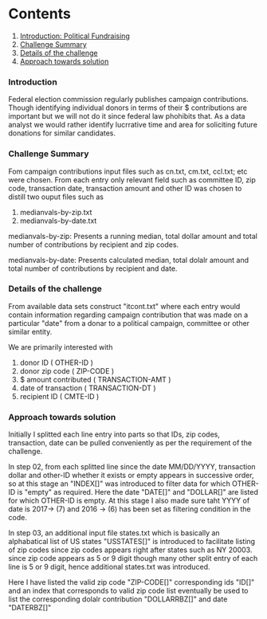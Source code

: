 # Contents
1. [Introduction: Political Fundraising](RAEDME.md#objective)
2. [Challenge Summary](README.md#challenge-summary)
3. [Details of the challenge](README.md#input-data)
4. [Approach towards solution](README.md#solution)


### Introduction
Federal election commission regularly publishes campaign contributions. Though identifying individual donors in terms of their $ contributions are important but we will not do it since federal law phohibits that. As a data analyst we would rather identify lucrrative time and area for soliciting future donations for similar candidates.  

### Challenge Summary
Fom campaign contributions input files such as  cn.txt, cm.txt, ccl.txt; etc were chosen. From each entry only relevant field such as committee ID, zip code, transaction date, transaction amount and other ID was chosen to distill two ouput files such as 

1. medianvals-by-zip.txt
2. medianvals-by-date.txt

medianvals-by-zip: Presents a running median, total dollar amount and total number of contributions by recipient and zip codes.

medianvals-by-date: Presents calculated median, total dolalr amount and total number of contributions by recipient and date.

### Details of the challenge
From available data sets construct "itcont.txt" where each entry would contain information regarding campaign contribution that was made on a particular "date" from a donar to a political campaign, committee or other similar entity. 

We are primarily interested with

1.  donor ID  ( OTHER-ID )
2. donor zip code  ( ZIP-CODE )
3. $ amount contributed ( TRANSACTION-AMT )
4. date of transaction ( TRANSACTION-DT )
5. recipient ID  ( CMTE-ID )

### Approach towards solution

Initially I splitted each line entry into parts so that IDs, zip codes, transaction, date can be pulled conveniently as per the requirement of the challenge.

In step 02, from each splitted line since the date MM/DD/YYYY, transaction dollar and other-ID whether it exists or empty appears 
in successive order, so at this stage an "INDEX[]" was introduced to filter data for which OTHER-ID is "empty" as required. Here the date 
"DATE[]" and "DOLLAR[]" are listed for which OTHER-ID is empty. At this stage I also made sure taht YYYY of date is 2017-> (7) and 2016 -> (6) has been set as filtering condition in the code.

In step 03, an additional input file states.txt which is basically an alphabatical list of US states "USSTATES[]" is introduced to facilitate listing of zip codes since zip codes appears right after states such as NY 20003. since zip code appears as 5 or 9 digit though many other split entry of each line is 5 or 9 digit, hence additional states.txt was introduced. 

Here I have listed the valid zip code "ZIP-CODE[]" corresponding ids "ID[]" and an index that corresponds to valid zip code list eventually be used to list the corresponding dolalr contribution "DOLLARRBZ[]" and date "DATERBZ[]"

